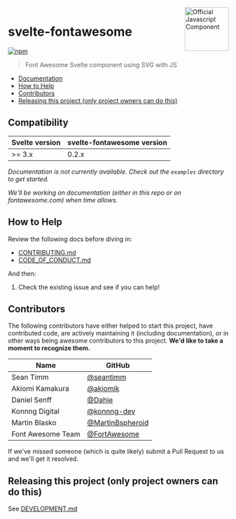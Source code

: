 <a href="https://fontawesome.com">
  <img align="right" width="100" height="100" alt="Official Javascript Component" src="https://img.fortawesome.com/349cfdf6/official-javascript-component.svg">
</a>

# svelte-fontawesome

[![npm](https://img.shields.io/npm/v/@fortawesome/svelte-fontawesome.svg?style=flat-square)](https://www.npmjs.com/package/@fortawesome/svelte-fontawesome)

> Font Awesome Svelte component using SVG with JS

<!-- toc -->

- [Documentation](#documentation)
- [How to Help](#how-to-help)
- [Contributors](#contributors)
- [Releasing this project (only project owners can do this)](#releasing-this-project-only-project-owners-can-do-this)

<!-- tocstop -->

<!-- ## Documentation -->

## Compatibility
| Svelte version | svelte-fontawesome version |
| - | - |
| >= 3.x | 0.2.x |

_Documentation is not currently available. Check out the `examples` directory to get started._

_We'll be working on documentation (either in this repo or on fontawesome.com) when time allows._

## How to Help

Review the following docs before diving in:

- [CONTRIBUTING.md](CONTRIBUTING.md)
- [CODE_OF_CONDUCT.md](CODE_OF_CONDUCT.md)

And then:

1.  Check the existing issue and see if you can help!

## Contributors

The following contributors have either helped to start this project, have contributed
code, are actively maintaining it (including documentation), or in other ways
being awesome contributors to this project. **We'd like to take a moment to recognize them.**

| Name              | GitHub                                                     |
| ----------------- | ---------------------------------------------------------- |
| Sean Timm         | [@seantimm](https://github.com/seantimm)                   |
| Akiomi Kamakura   | [@akiomik](https://github.com/akiomik)                     |
| Daniel Senff      | [@Dahie](https://github.com/Dahie)                         |
| Konnng Digital    | [@konnng-dev](https://github.com/konnng-dev)               |
| Martin Blasko     | [@MartinBspheroid](https://github.com/MartinBspheroid)     |
| Font Awesome Team | [@FortAwesome](https://github.com/orgs/FortAwesome/people) |

If we've missed someone (which is quite likely) submit a Pull Request to us and we'll get it resolved.

## Releasing this project (only project owners can do this)

See [DEVELOPMENT.md](DEVELOPMENT.md#release)

